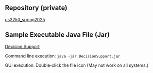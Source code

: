 
## Repository (private)
[cs3250_spring2025](https://github.com/MetroCS/cs3250_spring2025)

## Sample Executable Java File (Jar)
[Decision Support](DecisionSupport.jar)

Command line execution: ```java -jar DecisionSupport.jar```

GUI execution: Double-click the file icon (May not work on all systems.)
